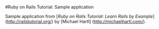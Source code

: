 #Ruby on Rails Tutorial: Sample application

Sample application from [*Ruby on Rails Tutorial: Learn Rails by Example*]
(http://railstutorial.org/)
by [Michael Hartl] (http://michaelhartl.com/).
